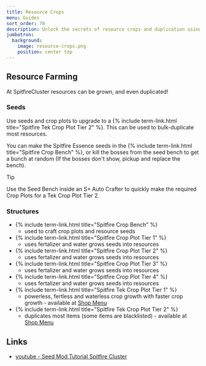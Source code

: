 ```yaml
---
title: Resource Crops
menu: Guides
sort_order: 70
description: Unlock the secrets of resource crops and duplication using Spitfire crop plots and seeds. 
jumbotron:
  background:
    image: resource-crops.png
    position: center top
---
```


## Resource Farming

At SpitfireCluster resources can be grown, and even duplicated!

### Seeds

Use seeds and crop plots to upgrade to a {% include term-link.html title="Spitfire Tek Crop Plot Tier 2" %}.  This can be used to bulk-duplicate most resources.

You can make the Spitfire Essence seeds in the {% include term-link.html title="Spitfire Crop Bench" %}, or kill the bosses from the seed bench to get a bunch at random (If the bosses don't show, pickup and replace the bench).

<div class="markdown-alert markdown-alert-tip">
<p class="markdown-alert-title">Tip</p>
<p>Use the Seed Bench inside an S+ Auto Crafter to quickly make the required Crop Plots for a Tek Crop Plot Tier 2.</p>
</div>

### Structures

- {% include term-link.html title="Spitfire Crop Bench" %}
  - used to craft crop plots and resource seeds
- {% include term-link.html title="Spitfire Crop Plot Tier 1" %}
  - uses fertalizer and water grows seeds into resources
- {% include term-link.html title="Spitfire Crop Plot Tier 2" %}
  - uses fertalizer and water grows seeds into resources
- {% include term-link.html title="Spitfire Crop Plot Tier 3" %}
  - uses fertalizer and water grows seeds into resources
- {% include term-link.html title="Spitfire Crop Plot Tier 4" %}
  - uses fertalizer and water grows seeds into resources
- {% include term-link.html title="Spitfire Tek Crop Plot Tier 1" %}
  - powerless, fertless and waterless crop growth with faster crop growth - available at [Shop Menu](../shop-menu)
- {% include term-link.html title="Spitfire Tek Crop Plot Tier 2" %}
  - duplicates most items (some items are blacklisted) - available at [Shop Menu](../shop-menu)

## Links

- [youtube - Seed Mod Tutorial Spitfire Cluster](https://www.youtube.com/watch?v=FCZ7NuCcvqE)
